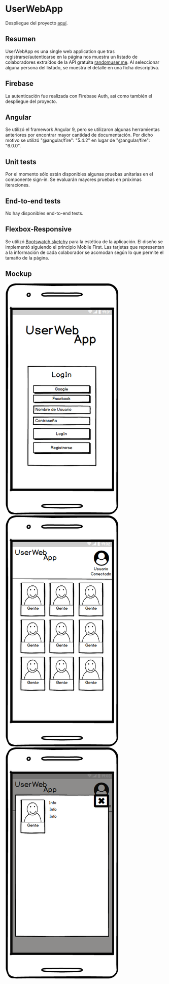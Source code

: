 # UserWebApp

Despliegue del proyecto [aquí](https://userwebapp-2577a.web.app/).

## Resumen

UserWebApp es una single web application que tras registrarse/autenticarse en la página nos muestra un listado de colaboradores extraídos de la API gratuita [randomuser.me](​https://randomuser.me/documentation#howto). Al seleccionar alguna persona del listado, se muestra el detalle en una ficha descriptiva.

## Firebase

La autenticación fue realizada con Firebase Auth, así como también el despliegue del proyecto.

## Angular

Se utilizó el framework Angular 9, pero se utilizaron algunas herramientas anteriores por encontrar mayor cantidad de documentación. Por dicho motivo se utilizó "@angular/fire": "5.4.2" en lugar de "@angular/fire": "6.0.0".

## Unit tests

Por el momento sólo están disponibles algunas pruebas unitarias en el componente sign-in. Se evaluarán mayores pruebas en próximas iteraciones.

## End-to-end tests

No hay disponibles end-to-end tests.

## Flexbox-Responsive

Se utilizó [Bootswatch sketchy](https://bootswatch.com/sketchy/) para la estética de la aplicación. El diseño se implementó siguiendo el principio Mobile First. Las tarjetas que representan a la información de cada colaborador se acomodan según lo que permite el tamaño de la página. 

## Mockup

![Diseño de la vista para registrarse o autenticarse](https://raw.githubusercontent.com/ClaudiaQuezadaRiquelme/userWebApp/master/src/assets/UserWebAppMockup1.png "Diseño de la vista para registrarse o autenticarse") ![Diseño de la vista donde se encuentran las tarjetas de los usuarios](https://raw.githubusercontent.com/ClaudiaQuezadaRiquelme/userWebApp/master/src/assets/UserWebAppMockup2.png "Diseño de la vista donde se encuentran las tarjetas de los usuarios") ![Diseño de la vista donde se encuentra el detalle del usuario seleccionado](https://raw.githubusercontent.com/ClaudiaQuezadaRiquelme/userWebApp/master/src/assets/UserWebAppMockup3.png "Diseño de la vista donde se encuentra el detalle del usuario seleccionado")
